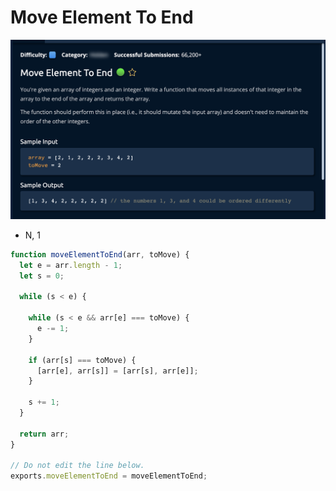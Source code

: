 # Move Element To End

![](<../../../.gitbook/assets/Screenshot 2023-01-21 at 16.11.38.png>)

* N, 1

```jsx
function moveElementToEnd(arr, toMove) {
  let e = arr.length - 1;
  let s = 0;

  while (s < e) {
    
    while (s < e && arr[e] === toMove) {
      e -= 1;
    }

    if (arr[s] === toMove) {
      [arr[e], arr[s]] = [arr[s], arr[e]];
    }

    s += 1;
  }

  return arr;
}

// Do not edit the line below.
exports.moveElementToEnd = moveElementToEnd;
```
